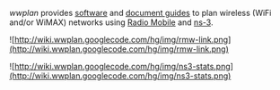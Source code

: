 _wwplan_ provides [software](http://code.google.com/p/wwplan/source/checkout) and [document guides](http://code.google.com/p/wwplan/w/list) to plan wireless (WiFi and/or WiMAX) networks using [Radio Mobile](http://www.cplus.org/rmw/english1.html) and [ns-3](http://www.nsnam.org/).

![http://wiki.wwplan.googlecode.com/hg/img/rmw-link.png](http://wiki.wwplan.googlecode.com/hg/img/rmw-link.png)

![http://wiki.wwplan.googlecode.com/hg/img/ns3-stats.png](http://wiki.wwplan.googlecode.com/hg/img/ns3-stats.png)